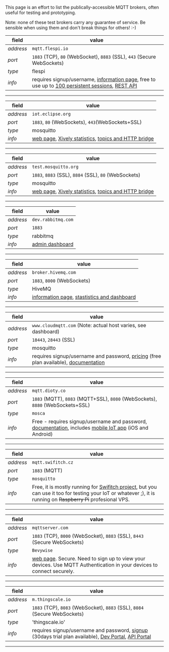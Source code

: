 This page is an effort to list the publically-accessible MQTT brokers, often useful for testing and prototyping.

Note: none of these test brokers carry any guarantee of service. Be sensible when using them and don't break things for others! :-)

field | value
------|------
_address_ | `mqtt.flespi.io`
_port_ | `1883` (TCP), `80` (WebSocket), `8883` (SSL), `443` (Secure WebSockets)
_type_ | flespi
_info_ | requires signup/username, [information page](https://flespi.com/mqtt-broker), free to use up to [100 persistent sessions](https://flespi.com/pricing#restrictions), [REST API](https://flespi.io/mqtt)

***

field | value
------|------
_address_ | `iot.eclipse.org`
_port_ | `1883`, `80` (WebSockets), `443`(WebSockets+SSL)
_type_ | mosquitto
_info_ | [web page](http://iot.eclipse.org/sandbox.html), [Xively statistics](https://xively.com/feeds/59871), [topics and HTTP bridge](http://eclipse.mqttbridge.com)

***

field | value
------|------
_address_ | `test.mosquitto.org`
_port_ | `1883`, `8883` (SSL), `8884` (SSL), `80` (WebSockets)
_type_ | mosquitto
_info_ | [web page](http://test.mosquitto.org), [Xively statistics](https://xively.com/feeds/43810), [topics and HTTP bridge](http://test-mosquitto.heroku.com)

***

field | value
------|------
_address_ | `dev.rabbitmq.com` 
_port_ | `1883` 
_type_ | rabbitmq 
_info_ | [admin dashboard](http://dev.rabbitmq.com)

***

field | value
------|------
_address_ | `broker.hivemq.com` 
_port_ | `1883`, `8000` (WebSockets) 
_type_ | HiveMQ 
_info_ | [information page](https://www.hivemq.com/try-out/), [stastistics and dashboard](http://www.mqtt-dashboard.com/dashboard)

***

field | value
------|------
_address_ | `www.cloudmqtt.com` (Note: actual host varies, see dashboard)
_port_ | `18443`, `28443` (SSL)
_type_ | mosquitto
_info_ | requires signup/username and password, [pricing](http://www.cloudmqtt.com/plans.html) (free plan available), [documentation](http://www.cloudmqtt.com/docs.html)

***

field | value
------|------
_address_ | `mqtt.dioty.co` 
_port_ | `1883` (MQTT), `8883` (MQTT+SSL), `8080` (WebSockets), `8880` (WebSockets+SSL)
_type_ | `mosca`
_info_ | Free - requires signup/username and password, [documentation](http://www.dioty.co), includes [mobile IoT app](http://www.dioty.co/mobile) (iOS and Android)

***

field | value
------|------
_address_ | `mqtt.swifitch.cz` 
_port_ | `1883` (MQTT)
_type_ | `mosquitto`
_info_ | Free, it is mostly running for [Swifitch project](http://www.swifitch.cz), but you can use it too for testing your IoT or whatever ;), it is running on ~~Raspberry Pi~~ profesional VPS.

***

field | value
------|------
_address_ | `mqttserver.com`
_port_ | `1883` (TCP), `8000` (WebSocket), `8883` (SSL), `8443` (Secure WebSockets)
_type_ | `Bevywise`
_info_ | [web page](http://bevywise.com/iot-platform). Secure. Need to sign up to view your devices. Use MQTT Authentication in your devices to connect securely.
***

field | value
------|------
_address_ | `m.thingscale.io`
_port_ | `1883` (TCP), `8083` (WebSocket), `8883` (SSL), `8084` (Secure WebSockets)
_type_ | 'thingscale.io'
_info_ | requires signup/username and password, [signup](https://m.thingscale.io/signup/index_en.php) (30days trial plan available), [Dev Portal](https://sensinics.atlassian.net/wiki/spaces/TD/pages/76021778/Developer+Portal), [API Portal](https://thingscale.docs.apiary.io)

***

